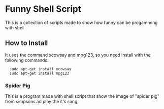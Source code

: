 # Funny Shell Script

This is a collection of scripts made to show how funny can be progamming with shell
  
## How to Install

It uses the command xcowsay and mpg123, so you need install with the following commands.

      sudo apt-get install xcowsay 
      sudo apt-get install mpg123 


### Spider Pig
This is a program made with shell script that show the image of "spider pig" from simpsons ad play the it's song. 
